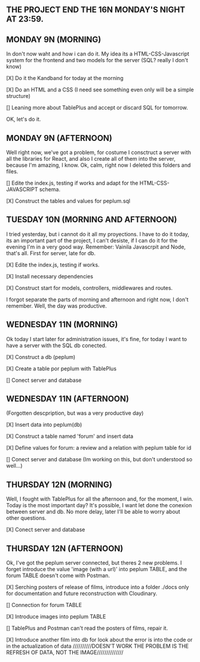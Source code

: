 ## THE PROJECT END THE 16N MONDAY'S NIGHT AT 23:59.

## MONDAY 9N (MORNING)

In don't now waht and how i can do it. My idea its a HTML-CSS-Javascript system for the frontend and two models for the server (SQL? really I don't know)

[X] Do it the Kandband for today at the morning

[X] Do an HTML and a CSS (I need see something even only will be a simple structure)

[] Leaning more about TablePlus and accept or discard SQL for tomorrow.

OK, let's do it.

## MONDAY 9N (AFTERNOON)

Well right now, we've got a problem, for costume I consctruct a server with all the libraries for React, and also I create all of them into the server, because I'm amazing, I know. Ok, calm, right now I deleted this folders and files.

[] Edite the index.js, testing if works and adapt for the HTML-CSS-JAVASCRIPT schema.

[X] Construct the tables and values for peplum.sql

## TUESDAY 10N (MORNING AND AFTERNOON)

I tried yesterday, but i cannot do it all my proyections. I have to do it today, its an important part of the project, I can't desiste, if I can do it for the evening I'm in a very good way. Remember: Vainila Javascrpit and Node, that's all. First for server, late for db.

[X] Edite the index.js, testing if works.

[X] Install necessary dependencies

[X] Construct start for models, controllers, middlewares and routes.

I forgot separate the parts of morning and afternoon and right now, I don't remember. Well, the day was productive.

## WEDNESDAY 11N (MORNING)

Ok today I start later for administration issues, it's fine, for today I want to have a server with the SQL db conected.

[X] Construct a db (peplum)

[X] Create a table por peplum with TablePlus

[] Conect server and database

## WEDNESDAY 11N (AFTERNOON)

(Forgotten descpription, but was a very productive day)

[X] Insert data into peplum(db)

[X] Construct a table named 'forum' and insert data

[X] Define values for forum: a review and a relation with peplum table for id

[] Conect server and database (Im working on this, but don't understood so well...)

## THURSDAY 12N (MORNING)

Well, I fought with TablePlus for all the afternoon and, for the moment, I win. Today is the most important day? It's possible, I want let done the conexion between server and db. No more delay, later I'll be able to worry about other questions.

[X] Conect server and database

## THURSDAY 12N (AFTERNOON)

Ok, I've got the peplum server connected, but theres 2 new problems. I forget introduce the value 'image (with a url)' into peplum TABLE, and the forum TABLE doesn't come with Postman.

[X] Serching posters of release of films, introduce into a folder ./docs only for documentation and future reconstruction with Cloudinary.

[] Connection for forum TABLE

[X] Introduce images into peplum TABLE

[] TablePlus and Postman can't read the posters of films, repair it.

[X] Introduce another film into db for look about the error is into the code or in the actualization of data
//////////DOESN'T WORK THE PROBLEM IS THE REFRESH OF DATA, NOT THE IMAGE//////////////
